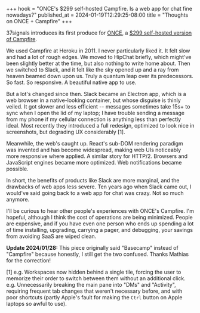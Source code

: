 +++
hook = "ONCE's $299 self-hosted Campfire. Is a web app for chat fine nowadays?"
published_at = 2024-01-19T12:29:25-08:00
title = "Thoughts on ONCE + Campfire"
+++

37signals introduces its first produce for [ONCE](https://once.com/), a [$299 self-hosted version of Campfire](https://twitter.com/jasonfried/status/1748097864625205586).

We used Campfire at Heroku in 2011. I never particularly liked it. It felt slow and had a lot of rough edges. We moved to HipChat briefly, which might've been slightly better at the time, but also nothing to write home about. Then we switched to Slack, and it felt like the sky opened up and a ray from heaven beamed down upon us. Truly a quantum leap over its predecessors. So fast. So responsive. A beautiful native app to use.

But a lot's changed since then. Slack became an Electron app, which is a web browser in a native-looking container, but whose disguise is thinly veiled. It got slower and less efficient -- messages sometimes take 15s+ to sync when I open the lid of my laptop; I have trouble sending a message from my phone if my cellular connection is anything less than perfectly ideal. Most recently they introduced a full redesign, optimized to look nice in screenshots, but degrading UX considerably [1].

Meanwhile, the web's caught up. React's sub-DOM rendering paradigm was invented and has become widespread, making web UIs noticeably more responsive where applied. A similar story for HTTP/2. Browsers and JavaScript engines became more optimized. Web notifications became possible.

In short, the benefits of products like Slack are more marginal, and the drawbacks of web apps less severe. Ten years ago when Slack came out, I would've said going back to a web app for chat was crazy. Not so much anymore.

I'll be curious to hear other people's experiences with ONCE's Campfire. I'm hopeful, although I think the cost of operations are being minimized. People are expensive, and if you have even one person who ends up spending a lot of time installing, upgrading, carrying a pager, and debugging, your savings from avoiding SaaS are wiped clean.

**Update 2024/01/28:** This piece originally said "Basecamp" instead of "Campfire" because honestly, I still get the two confused. Thanks Mathias for the correction!

[1] e.g. Workspaces now hidden behind a single tile, forcing the user to memorize their order to switch between them without an additional click. e.g. Unnecessarily breaking the main pane into "DMs" and "Activity", requiring frequent tab changes that weren't necessary before, and with poor shortcuts (partly Apple's fault for making the `Ctrl` button on Apple laptops so awful to use).